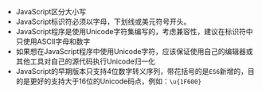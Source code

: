- JavaScript区分大小写
- JavaScript标识符必须以字母，下划线或美元符号开头。
- JavaScript程序是使用Unicode字符集编写的，考虑兼容性，建议在标识符中只使用ASCII字母和数字
- 如果想在JavaScript程序中使用Unicode字符，应该保证使用自己的编辑器或其他工具对自己的源代码执行Unicode归一化
- JavaScript的早期版本只支持4位数字转义序列，带花括号的是`ES6`新增的，目的是更好的支持大于16位的Unicode码点，例如：`\u{1F600}`
